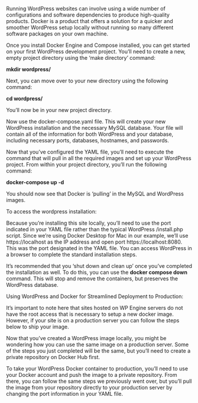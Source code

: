 Running WordPress websites can involve using a wide number of configurations and software dependencies to produce high-quality products.  Docker is a product that offers a solution for a quicker and smoother WordPress setup locally without running so many different software packages on your own machine.

Once you install Docker Engine and Compose installed, you can get started on your first WordPress development project. You’ll need to create a new, empty project directory using the ‘make directory’ command:

**mkdir wordpress/**

Next, you can move over to your new directory using the following command: 

**cd wordpress/**

You’ll now be in your new project directory.

Now use the docker-compose.yaml file. This will create your new WordPress installation and the necessary MySQL database. Your file will contain all of the information for both WordPress and your database, including necessary ports, databases, hostnames, and passwords.

Now that you’ve configured the YAML file, you’ll need to execute the command that will pull in all the required images and set up your WordPress project. From within your project directory, you’ll run the following command: 

**docker-compose up -d**

You should now see that Docker is ‘pulling’ in the MySQL and WordPress images. 

To access the wordpress installation:

Because you’re installing this site locally, you’ll need to use the port indicated in your YAML file rather than the typical WordPress /install.php script. Since we’re using Docker Desktop for Mac in our example, we’ll use https://localhost as the IP address and open port https://localhost:8080. This was the port designated in the YAML file. You can access WordPress in a browser to complete the standard installation steps.

It’s recommended that you ‘shut down and clean up’ once you’ve completed the installation as well. To do this, you can use the **docker compose down** command. This will stop and remove the containers, but preserves the WordPress database.


Using WordPress and Docker for Streamlined Deployment to Production:

It’s important to note here that sites hosted on WP Engine servers do not have the root access that is necessary to setup a new docker image. However, if your site is on a production server you can follow the steps below to ship your image.

Now that you’ve created a WordPress image locally, you might be wondering how you can use the same image on a production server. Some of the steps you just completed will be the same, but you’ll need to create a private repository on Docker Hub first. 

To take your WordPress Docker container to production, you’ll need to use your Docker account and push the image to a private repository. From there, you can follow the same steps we previously went over, but you’ll pull the image from your repository directly to your production server by changing the port information in your YAML file. 
